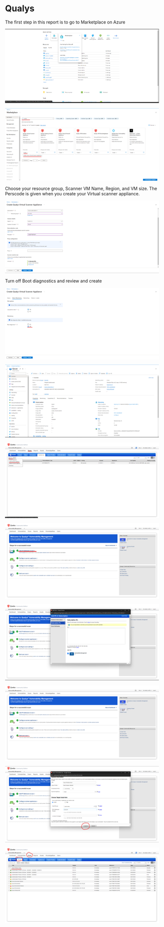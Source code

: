 # Qualys

The first step in this report is to go to Marketplace on Azure

![Qualys%209d1762b87869454e98feaf5192ae57b3/image1.png](https://github.com/ifeoluwapoadedeji/pictures/blob/main/O1.png)

![Qualys%209d1762b87869454e98feaf5192ae57b3/image11.png](https://github.com/ifeoluwapoadedeji/pictures/blob/main/Q8.png)

Choose your resource group, Scanner VM Name, Region, and VM size. The Perscode is given when you create your Virtual scanner appliance.

![Qualys%209d1762b87869454e98feaf5192ae57b3/image2.png](https://github.com/ifeoluwapoadedeji/pictures/blob/main/image2.png)

Turn off Boot diagnostics and review and create

![Qualys%209d1762b87869454e98feaf5192ae57b3/image3.png](https://github.com/ifeoluwapoadedeji/pictures/blob/main/Q9.png)

![Qualys%209d1762b87869454e98feaf5192ae57b3/image4.png](https://github.com/ifeoluwapoadedeji/pictures/blob/main/Q10.png)

![Qualys%209d1762b87869454e98feaf5192ae57b3/image5.png](https://github.com/ifeoluwapoadedeji/pictures/blob/main/Q7.png)

![Qualys%209d1762b87869454e98feaf5192ae57b3/image6.png](https://github.com/ifeoluwapoadedeji/pictures/blob/main/Q1.png)

![Qualys%209d1762b87869454e98feaf5192ae57b3/image7.png](https://github.com/ifeoluwapoadedeji/pictures/blob/main/Q2.png)

![Qualys%209d1762b87869454e98feaf5192ae57b3/image8.png](https://github.com/ifeoluwapoadedeji/pictures/blob/main/Q3.png)

![Qualys%209d1762b87869454e98feaf5192ae57b3/image9.png](https://github.com/ifeoluwapoadedeji/pictures/blob/main/Q4.png)

![Qualys%209d1762b87869454e98feaf5192ae57b3/image10.png](https://github.com/ifeoluwapoadedeji/pictures/blob/main/Q5.png)
